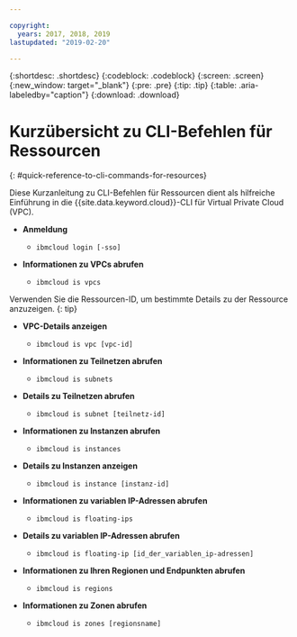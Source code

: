 ```yaml
---

copyright:
  years: 2017, 2018, 2019
lastupdated: "2019-02-20"

---
```


{:shortdesc: .shortdesc}
{:codeblock: .codeblock}
{:screen: .screen}
{:new_window: target="_blank"}
{:pre: .pre}
{:tip: .tip}
{:table: .aria-labeledby="caption"}
{:download: .download}

# Kurzübersicht zu CLI-Befehlen für Ressourcen
{: #quick-reference-to-cli-commands-for-resources}

Diese Kurzanleitung zu CLI-Befehlen für Ressourcen dient als hilfreiche Einführung in die {{site.data.keyword.cloud}}-CLI für Virtual Private Cloud (VPC).

* **Anmeldung**

  * `ibmcloud login [-sso]`

* **Informationen zu VPCs abrufen**

  * `ibmcloud is vpcs`
  
Verwenden Sie die Ressourcen-ID, um bestimmte Details zu der Ressource anzuzeigen.
{: tip}

* **VPC-Details anzeigen** 

  * `ibmcloud is vpc [vpc-id]` 

* **Informationen zu Teilnetzen abrufen** 

  * `ibmcloud is subnets`

* **Details zu Teilnetzen abrufen**

  * `ibmcloud is subnet [teilnetz-id]`

* **Informationen zu Instanzen abrufen**

  * `ibmcloud is instances` 

* **Details zu Instanzen anzeigen** 

  * `ibmcloud is instance [instanz-id]`

* **Informationen zu variablen IP-Adressen abrufen** 

  * `ibmcloud is floating-ips`  

* **Details zu variablen IP-Adressen abrufen**

  * `ibmcloud is floating-ip [id_der_variablen_ip-adressen]`

* **Informationen zu Ihren Regionen und Endpunkten abrufen**

  * `ibmcloud is regions`

* **Informationen zu Zonen abrufen** 

  * `ibmcloud is zones [regionsname]`
